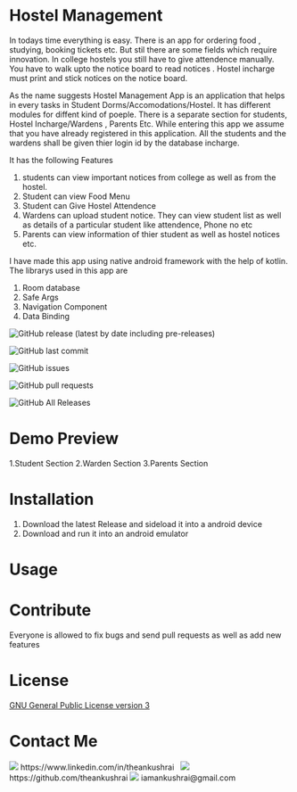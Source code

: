 # Hostel Management
In todays time everything is easy. There is an app for ordering food , studying, booking tickets etc. But stil there are some fields which require innovation. In college hostels
you still have to give attendence manually. You have to walk upto the notice board to read notices . Hostel incharge must print and stick notices on the notice board.

As the name suggests Hostel Management App is an application that helps in every tasks in Student Dorms/Accomodations/Hostel.
It has different modules for diffent kind of poeple. There is a separate section for students, Hostel Incharge/Wardens , Parents Etc.
While entering this app we assume that you have already registered in this application. All the students and the wardens shall be given thier login id by the database incharge.

It has the following Features

1. students can view important notices from college as well as from the hostel.
2. Student can view Food Menu
3. Student can Give Hostel Attendence
3. Wardens can upload student notice. They can view student list as well as details of a particular student like attendence, Phone no etc
5. Parents can view information of thier student as well as hostel notices etc.

I have made this app using native android framework with the help of kotlin. The librarys used in this app are

1. Room database
2. Safe Args
3. Navigation Component
4. Data Binding

![GitHub release (latest by date including pre-releases)](https://img.shields.io/github/v/release/navendu-pottekkat/awesome-readme?include_prereleases)

![GitHub last commit](https://img.shields.io/github/last-commit/navendu-pottekkat/awesome-readme)

![GitHub issues](https://img.shields.io/github/issues-raw/navendu-pottekkat/awesome-readme)

![GitHub pull requests](https://img.shields.io/github/issues-pr/navendu-pottekkat/awesome-readme)

![GitHub All Releases](https://img.shields.io/github/downloads/navendu-pottekkat/awesome-readme/total)

# Demo Preview
1.Student Section
2.Warden Section
3.Parents Section

# Installation
1. Download the latest Release and sideload it into a android device
2. Download and run it into an android emulator

# Usage

# Contribute
Everyone is allowed to fix bugs and send pull requests as well as add new features

# License
[GNU General Public License version 3](https://opensource.org/licenses/GPL-3.0)

# Contact Me
<img src="https://img.shields.io/badge/LinkedIn-0077B5?style=for-the-badge&logo=linkedin&logoColor=white"/>
https://www.linkedin.com/in/theankushrai    &nbsp
<img src="https://img.shields.io/badge/GitHub-100000?style=for-the-badge&logo=github&logoColor=white" />
https://github.com/theankushrai   
<img src="https://img.shields.io/badge/Gmail-D14836?style=for-the-badge&logo=gmail&logoColor=white" />
iamankushrai@gmail.com       


